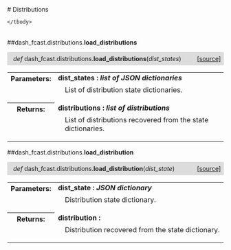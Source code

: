 <script src="https://cdn.mathjax.org/mathjax/latest/MathJax.js?config=TeX-AMS-MML_HTMLorMML" type="text/javascript"></script>

<link rel="stylesheet" href="https://assets.readthedocs.org/static/css/readthedocs-doc-embed.css" type="text/css" />

<style>
    a.src-href {
        float: right;
    }
    p.attr {
        margin-top: 0.5em;
        margin-left: 1em;
    }
    p.func-header {
        background-color: gainsboro;
        border-radius: 0.1em;
        padding: 0.5em;
        padding-left: 1em;
    }
    table.field-table {
        border-radius: 0.1em
    }
</style># Distributions

<table class="docutils field-list field-table" frame="void" rules="none">
    <col class="field-name" />
    <col class="field-body" />
    <tbody valign="top">
        
    </tbody>
</table>



##dash_fcast.distributions.**load_distributions**

<p class="func-header">
    <i>def</i> dash_fcast.distributions.<b>load_distributions</b>(<i>dist_states</i>) <a class="src-href" target="_blank" href="https://github.com/dsbowen/dash-fcast/blob/master/dash_fcast/distributions\__init__.py#L15">[source]</a>
</p>



<table class="docutils field-list field-table" frame="void" rules="none">
    <col class="field-name" />
    <col class="field-body" />
    <tbody valign="top">
        <tr class="field">
    <th class="field-name"><b>Parameters:</b></td>
    <td class="field-body" width="100%"><b>dist_states : <i>list of JSON dictionaries</i></b>
<p class="attr">
    List of distribution state dictionaries.
</p></td>
</tr>
<tr class="field">
    <th class="field-name"><b>Returns:</b></td>
    <td class="field-body" width="100%"><b>distributions : <i>list of distributions</i></b>
<p class="attr">
    List of distributions recovered from the state dictionaries.
</p></td>
</tr>
    </tbody>
</table>



##dash_fcast.distributions.**load_distribution**

<p class="func-header">
    <i>def</i> dash_fcast.distributions.<b>load_distribution</b>(<i>dist_state</i>) <a class="src-href" target="_blank" href="https://github.com/dsbowen/dash-fcast/blob/master/dash_fcast/distributions\__init__.py#L29">[source]</a>
</p>



<table class="docutils field-list field-table" frame="void" rules="none">
    <col class="field-name" />
    <col class="field-body" />
    <tbody valign="top">
        <tr class="field">
    <th class="field-name"><b>Parameters:</b></td>
    <td class="field-body" width="100%"><b>dist_state : <i>JSON dictionary</i></b>
<p class="attr">
    Distribution state dictionary.
</p></td>
</tr>
<tr class="field">
    <th class="field-name"><b>Returns:</b></td>
    <td class="field-body" width="100%"><b>distribution : <i></i></b>
<p class="attr">
    Distribution recovered from the state dictionary.
</p></td>
</tr>
    </tbody>
</table>

